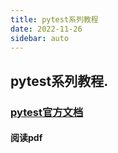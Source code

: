 ```yaml
---
title: pytest系列教程
date: 2022-11-26
sidebar: auto
---
```


## pytest系列教程.



### [pytest官方文档](https://docs.pytest.org/en/7.2.x/contents.html)

#### 阅读pdf
